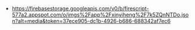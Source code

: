 - https://firebasestorage.googleapis.com/v0/b/firescript-577a2.appspot.com/o/imgs%2Fapp%2Fxinyiheng%2F7k5ZQnNTDo.json?alt=media&token=37ece905-dc1b-4926-b686-688342af7ec6
